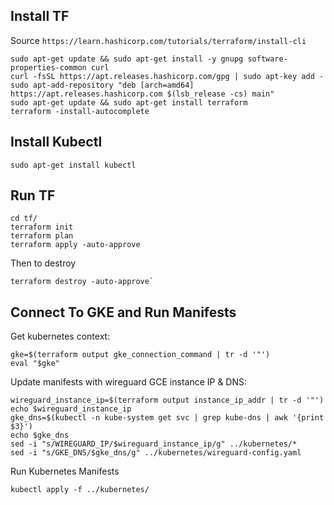 ## Install TF
Source
`https://learn.hashicorp.com/tutorials/terraform/install-cli`

```
sudo apt-get update && sudo apt-get install -y gnupg software-properties-common curl
curl -fsSL https://apt.releases.hashicorp.com/gpg | sudo apt-key add -
sudo apt-add-repository "deb [arch=amd64] https://apt.releases.hashicorp.com $(lsb_release -cs) main"
sudo apt-get update && sudo apt-get install terraform
terraform -install-autocomplete
```

## Install Kubectl
```
sudo apt-get install kubectl
```

## Run TF
```
cd tf/
terraform init
terraform plan
terraform apply -auto-approve
```
Then to destroy
```
terraform destroy -auto-approve`
```


## Connect To GKE and Run Manifests
Get kubernetes context:
```
gke=$(terraform output gke_connection_command | tr -d '"')
eval "$gke"
```

Update manifests with wireguard GCE instance IP & DNS:
```
wireguard_instance_ip=$(terraform output instance_ip_addr | tr -d '"')
echo $wireguard_instance_ip
gke_dns=$(kubectl -n kube-system get svc | grep kube-dns | awk '{print $3}')
echo $gke_dns
sed -i "s/WIREGUARD_IP/$wireguard_instance_ip/g" ../kubernetes/*
sed -i "s/GKE_DNS/$gke_dns/g" ../kubernetes/wireguard-config.yaml
```

Run Kubernetes Manifests
```
kubectl apply -f ../kubernetes/
```